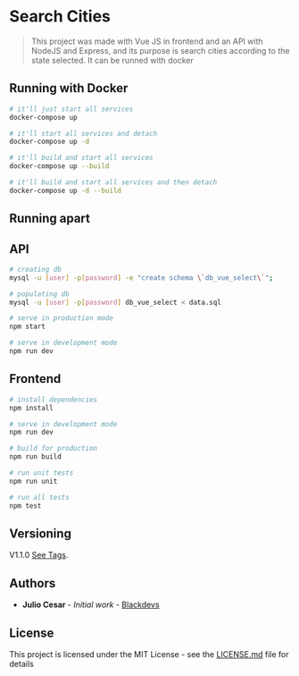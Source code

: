 # Search Cities

> This project was made with Vue JS in frontend and an API with NodeJS and Express, and its purpose is search cities according to the state selected. It can be runned with docker

## Running with Docker

``` bash
# it'll just start all services
docker-compose up

# it'll start all services and detach
docker-compose up -d

# it'll build and start all services
docker-compose up --build

# it'll build and start all services and then detach
docker-compose up -d --build
```

## Running apart

## API

``` bash
# creating db
mysql -u [user] -p[password] -e "create schema \`db_vue_select\`";

# populating db
mysql -u [user] -p[password] db_vue_select < data.sql

# serve in production mode
npm start

# serve in development mode
npm run dev
```

## Frontend

``` bash
# install dependencies
npm install

# serve in development mode
npm run dev

# build for production
npm run build

# run unit tests
npm run unit

# run all tests
npm test
```

## Versioning

V1.1.0 [See Tags](https://github.com/julio-cesar-development/search-cities/tags).

## Authors

* **Julio Cesar** - *Initial work* - [Blackdevs](https://blackdevs.com.br)

## License

This project is licensed under the MIT License - see the [LICENSE.md](LICENSE.md) file for details
